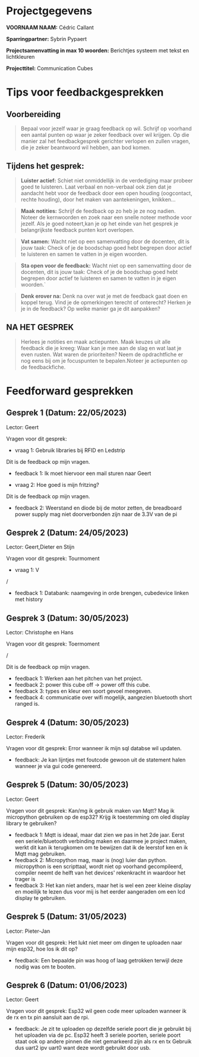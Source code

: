 # Projectgegevens

**VOORNAAM NAAM:** Cédric Callant

**Sparringpartner:** Sybrin Pypaert

**Projectsamenvatting in max 10 woorden:** Berichtjes systeem met tekst en lichtkleuren

**Projecttitel:** Communication Cubes

# Tips voor feedbackgesprekken

## Voorbereiding

> Bepaal voor jezelf waar je graag feedback op wil. Schrijf op voorhand een aantal punten op waar je zeker feedback over wil krijgen. Op die manier zal het feedbackgesprek gerichter verlopen en zullen vragen, die je zeker beantwoord wil hebben, aan bod komen.

## Tijdens het gesprek:

> **Luister actief:** Schiet niet onmiddellijk in de verdediging maar probeer goed te luisteren. Laat verbaal en non-verbaal ook zien dat je aandacht hebt voor de feedback door een open houding (oogcontact, rechte houding), door het maken van aantekeningen, knikken...

> **Maak notities:** Schrijf de feedback op zo heb je ze nog nadien. Noteer de kernwoorden en zoek naar een snelle noteer methode voor jezelf. Als je goed noteert,kan je op het einde van het gesprek je belangrijkste feedback punten kort overlopen.

> **Vat samen:** Wacht niet op een samenvatting door de docenten, dit is jouw taak: Check of je de boodschap goed hebt begrepen door actief te luisteren en samen te vatten in je eigen woorden.

> **Sta open voor de feedback:** Wacht niet op een samenvatting door de docenten, dit is jouw taak: Check of je de boodschap goed hebt begrepen door actief te luisteren en samen te vatten in je eigen woorden.`

> **Denk erover na:** Denk na over wat je met de feedback gaat doen en koppel terug. Vind je de opmerkingen terecht of onterecht? Herken je je in de feedback? Op welke manier ga je dit aanpakken?

## NA HET GESPREK

> Herlees je notities en maak actiepunten. Maak keuzes uit alle feedback die je kreeg: Waar kan je mee aan de slag en wat laat je even rusten. Wat waren de prioriteiten? Neem de opdrachtfiche er nog eens bij om je focuspunten te bepalen.Noteer je actiepunten op de feedbackfiche.

# Feedforward gesprekken

## Gesprek 1 (Datum: 22/05/2023)

Lector: Geert

Vragen voor dit gesprek:

- vraag 1: Gebruik libraries bij RFID en Ledstrip

Dit is de feedback op mijn vragen.

- feedback 1: Ik moet hiervoor een mail sturen naar Geert

- vraag 2: Hoe goed is mijn fritzing?

Dit is de feedback op mijn vragen.

- feedback 2: Weerstand en diode bij de motor zetten, de breadboard power supply mag niet doorverbonden zijn naar de 3.3V van de pi

## Gesprek 2 (Datum: 24/05/2023)

Lector: Geert,Dieter en Stijn

Vragen voor dit gesprek: Tourmoment

-  vraag 1: V

/

- feedback 1: 
Databank: naamgeving in orde brengen, cubedevice linken met history

## Gesprek 3 (Datum: 30/05/2023)

Lector: Christophe en Hans

Vragen voor dit gesprek: Toermoment

/

Dit is de feedback op mijn vragen.

- feedback 1: Werken aan het pitchen van het project.
- feedback 2: power this cube off -> power off this cube.
- feedback 3: types en kleur een soort gevoel meegeven.
- feedback 4: communicatie over wifi mogelijk, aangezien bluetooth short ranged is.

## Gesprek 4 (Datum: 30/05/2023)

Lector: Frederik

Vragen voor dit gesprek:
Error wanneer ik mijn sql databse wil updaten.

- feedback: Je kan lijntjes met foutcode gewoon uit de statement halen wanneer je via gui code genereerd.

## Gesprek 5 (Datum: 30/05/2023)

Lector: Geert

Vragen voor dit gesprek:
Kan/mg ik gebruik maken van Mqtt?
Mag ik micropython gebruiken op de esp32?
Krijg ik toestemming om oled display library te gebruiken?

- feedback 1: Mqtt is ideaal, maar dat zien we pas in het 2de jaar.
              Eerst een seriele/bluetooth verbinding maken en daarmee je project maken, werkt dit kan ik terugkomen om te bewijzen dat ik de leerstof ken en ik Mqtt mag gebruiken.
- feedback 2: Micropython mag, maar is (nog) luier dan python.
             micropython is een scripttaal, wordt niet op voorhand gecompileerd, compiler neemt de helft van het devices' rekenkracht in waardoor het trager is
- feedback 3: Het kan niet anders, maar het is wel een zeer kleine display en moeilijk te lezen dus voor mij is het eerder aangeraden om een lcd display te gebruiken. 

## Gesprek 5 (Datum: 31/05/2023)

Lector: Pieter-Jan

Vragen voor dit gesprek:
Het lukt niet meer om dingen te uploaden naar mijn esp32, hoe los ik dit op?

- feedback: Een bepaalde pin was hoog of laag getrokken terwijl deze nodig was om te booten.

## Gesprek 6 (Datum: 01/06/2023)

Lector: Geert

Vragen voor dit gesprek:
Esp32 wil geen code meer uploaden wanneer ik de rx en tx pin aansluit aan de rpi.

- feedback: Je zit te uploaden op dezelfde seriele poort die je gebruikt bij het uploaden via de pc.
            Esp32 heeft 3 seriele poorten, seriele poort staat ook op andere pinnen die niet gemarkeerd zijn als rx en tx
            Gebruik dus uart2 ipv uart0 want deze wordt gebruikt door usb.
